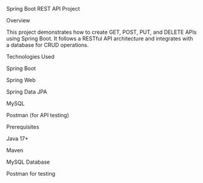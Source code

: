 Spring Boot REST API Project



Overview

This project demonstrates how to create GET, POST, PUT, and DELETE APIs using Spring Boot. It follows a RESTful API architecture and integrates with a database for CRUD operations.

Technologies Used

Spring Boot

Spring Web

Spring Data JPA

MySQL 

Postman (for API testing)




Prerequisites


Java 17+

Maven

MySQL Database

Postman for testing

